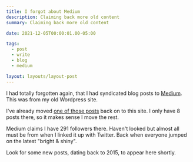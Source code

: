 ```yaml
---
title: I forgot about Medium
description: Claiming back more old content
summary: Claiming back more old content

date: 2021-12-05T00:00:01.00-05:00

tags:
  - post
  - write
  - blog
  - medium

layout: layouts/layout-post
---
```

I had totally forgotten again, that I had syndicated blog posts to [Medium](https://medium.com/@davidmead "My account page"). This was from my old Wordpress site.

I've already moved [one of those posts](/posts/2017-02-26-happy-40th-2000ad/ "Happy 40th 2000AD") back on to this site. I only have 8 posts there, so it makes sense I move the rest.

Medium claims I have 291 followers there. Haven't looked but almost all must be from when I linked it up with Twitter. Back when everyone jumped on the latest "bright & shiny".

Look for some new posts, dating back to 2015, to appear here shortly.





